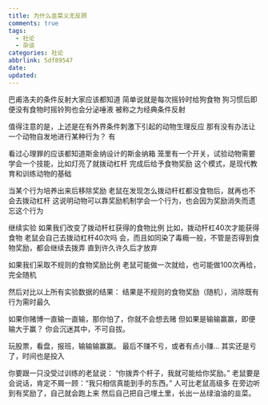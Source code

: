 ```yaml
---
title: 为什么韭菜义无反顾
comments: true
tags:
  - 社论
  - 杂谈
categories: 社论
abbrlink: 5df89547
date:
updated:
---
```

巴甫洛夫的条件反射大家应该都知道
简单说就是每次摇铃时给狗食物
狗习惯后即便没有食物时摇铃狗也会分泌唾液
被称之为经典条件反射

值得注意的是，上述是在有外界条件刺激下引起的动物生理反应
那有没有办法让一个动物自发地进行某种行为？
有
<!--more-->
看过心理罪的应该都知道斯金纳设计的斯金纳箱
笼里有一个开关，试验动物需要学会一个技能，比如灯亮了就拨动杠杆
完成后给予食物奖励
这个模式，是现代教育和训练动物的基础

当某个行为培养出来后移除奖励
老鼠在发现怎么拨动杆杠都没食物后，就再也不会去拨动杠杆
这说明动物可以靠奖励机制学会一个行为，也会因为奖励消失而遗忘这个行为

继续实验
如果我们改变了拨动杆杠获得的食物比例
比如，拨动杆杠40次才能获得食物
老鼠会自己去拨动杠杆40次吗
会，而且如同染了毒瘾一般，不管是否得到食物奖励，都会继续去拨弄
直到许久许久后才放弃

如果我们采取不规则的食物奖励比例
老鼠可能做一次就给，也可能做100次再给，完全随机

然后对比以上所有实验数据的结果：
结果是不规则的食物奖励（随机），消除既有行为需时最久

如果你赌博一直输一直输，那你怕了，你就不会想去赌
但如果是输输赢赢，即便输大于赢？
你会沉迷其中，不可自拔。

玩股票，看盘，报班，输输输赢赢。
最后不赚不亏，或者有点小赚...
其实还是亏了，时间也是投入

你要跟一只没受过训练的老鼠说：
“你拨弄个杆子，我就可能给你奖励。”
老鼠要是会说话，肯定不屑一顾：“我只相信真能到手的东西。”
人可比老鼠高级多
在旁边听到有奖励了，自己就会跑上来
然后自己把自己埋土里，长出一丛绿油油的韭菜。
